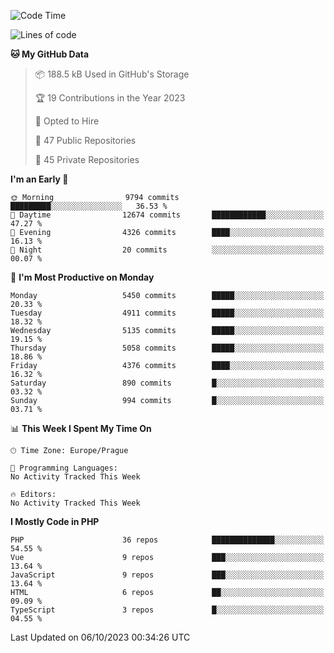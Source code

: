 <!--START_SECTION:waka-->
![Code Time](http://img.shields.io/badge/Code%20Time-1%2C583%20hrs%2058%20mins-blue)

![Lines of code](https://img.shields.io/badge/From%20Hello%20World%20I%27ve%20Written-8.7%20million%20lines%20of%20code-blue)

**🐱 My GitHub Data** 

> 📦 188.5 kB Used in GitHub's Storage 
 > 
> 🏆 19 Contributions in the Year 2023
 > 
> 💼 Opted to Hire
 > 
> 📜 47 Public Repositories 
 > 
> 🔑 45 Private Repositories 
 > 
**I'm an Early 🐤** 

```text
🌞 Morning                9794 commits        █████████░░░░░░░░░░░░░░░░   36.53 % 
🌆 Daytime                12674 commits       ████████████░░░░░░░░░░░░░   47.27 % 
🌃 Evening                4326 commits        ████░░░░░░░░░░░░░░░░░░░░░   16.13 % 
🌙 Night                  20 commits          ░░░░░░░░░░░░░░░░░░░░░░░░░   00.07 % 
```
📅 **I'm Most Productive on Monday** 

```text
Monday                   5450 commits        █████░░░░░░░░░░░░░░░░░░░░   20.33 % 
Tuesday                  4911 commits        █████░░░░░░░░░░░░░░░░░░░░   18.32 % 
Wednesday                5135 commits        █████░░░░░░░░░░░░░░░░░░░░   19.15 % 
Thursday                 5058 commits        █████░░░░░░░░░░░░░░░░░░░░   18.86 % 
Friday                   4376 commits        ████░░░░░░░░░░░░░░░░░░░░░   16.32 % 
Saturday                 890 commits         █░░░░░░░░░░░░░░░░░░░░░░░░   03.32 % 
Sunday                   994 commits         █░░░░░░░░░░░░░░░░░░░░░░░░   03.71 % 
```


📊 **This Week I Spent My Time On** 

```text
🕑︎ Time Zone: Europe/Prague

💬 Programming Languages: 
No Activity Tracked This Week

🔥 Editors: 
No Activity Tracked This Week
```

**I Mostly Code in PHP** 

```text
PHP                      36 repos            ██████████████░░░░░░░░░░░   54.55 % 
Vue                      9 repos             ███░░░░░░░░░░░░░░░░░░░░░░   13.64 % 
JavaScript               9 repos             ███░░░░░░░░░░░░░░░░░░░░░░   13.64 % 
HTML                     6 repos             ██░░░░░░░░░░░░░░░░░░░░░░░   09.09 % 
TypeScript               3 repos             █░░░░░░░░░░░░░░░░░░░░░░░░   04.55 % 
```




 Last Updated on 06/10/2023 00:34:26 UTC
<!--END_SECTION:waka-->
<!--
**AlexKratky/AlexKratky** is a ✨ _special_ ✨ repository because its `README.md` (this file) appears on your GitHub profile.

Here are some ideas to get you started:

- 🔭 I’m currently working on ...
- 🌱 I’m currently learning ...
- 👯 I’m looking to collaborate on ...
- 🤔 I’m looking for help with ...
- 💬 Ask me about ...
- 📫 How to reach me: ...
- 😄 Pronouns: ...
- ⚡ Fun fact: ...
-->

